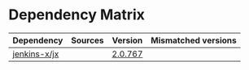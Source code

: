 # Dependency Matrix

Dependency | Sources | Version | Mismatched versions
---------- | ------- | ------- | -------------------
[jenkins-x/jx](https://github.com/jenkins-x/jx.git) |  | [2.0.767](https://github.com/jenkins-x/jx/releases/tag/v2.0.767) | 
